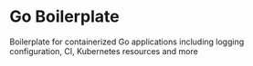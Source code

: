 # Go Boilerplate
Boilerplate for containerized Go applications including logging configuration, CI, Kubernetes resources and more
